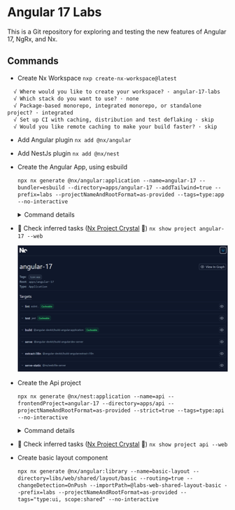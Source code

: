 # Angular 17 Labs

This is a Git repository for exploring and testing the new features of Angular 17, NgRx, and Nx.

## Commands

- Create Nx Workspace `nxp create-nx-workspace@latest`

```
  √ Where would you like to create your workspace? · angular-17-labs
  √ Which stack do you want to use? · none
  √ Package-based monorepo, integrated monorepo, or standalone project? · integrated
  √ Set up CI with caching, distribution and test deflaking · skip
  √ Would you like remote caching to make your build faster? · skip
```

- Add Angular plugin `nx add @nx/angular`
- Add NestJs plugin `nx add @nx/nest`
- Create the Angular App, using esbuild

  ```
  npx nx generate @nx/angular:application --name=angular-17 --bundler=esbuild --directory=apps/angular-17 --addTailwind=true --prefix=labs --projectNameAndRootFormat=as-provided --tags=type:app --no-interactive
  ```

  <details>
    <summary>Command details</summary>

  - `npx nx generate`: Invokes Nx to generate something within the workspace.
  - `@nx/angular:application`: Specifies the generator to use. In this case, it's for creating an Angular application.
  - `--name=angular-17`: Sets the name of the application to "angular-17".
  - `--bundler=esbuild`: Specifies the bundler to use. Here, it's set to "esbuild", which is a fast JavaScript bundler.
  - `--directory=apps/angular-17`: Specifies the directory where the application will be created. In this case, it's "apps/angular-17".
  - `--addTailwind=true`: Adds Tailwind CSS to the generated application. Tailwind CSS is a utility-first CSS framework.
  - `--prefix=labs`: Sets the prefix to be used for the generated Angular components. For example, if you generate a component named "my-component", it will have a selector like `<labs-my-component>`.
  - `--projectNameAndRootFormat=as-provided`: Specifies the format for naming the project and root. In this case, it keeps the provided format.
  - `--tags=type:app`: Assigns tags to the generated application. In this case, it adds the tag "type:app".
  - `--no-interactive`: Disables interactive mode, meaning the command won't prompt for user input.

  </details>

- 👀 Check inferred tasks ([Nx Project Crystal](https://nx.dev/concepts/inferred-tasks) 💎) `nx show project angular-17 --web`

  ![alt text](https://github.com/arias9306/angular-17-labs/blob/main/docs/imgs/project-crystal.png?raw=true 'Logo Title Text 1')

- Create the Api project

  ```
  npx nx generate @nx/nest:application --name=api --frontendProject=angular-17 --directory=apps/api --projectNameAndRootFormat=as-provided --strict=true --tags=type:api --no-interactive
  ```

  <details>
    <summary>Command details</summary>

  - `npx nx generate`: This initiates the generation process using Nx.
  - `@nx/nest:application`: Specifies the generator to use, in this case, the NestJS application generator provided by Nx.
  - `--name=api`: Sets the name of the NestJS application to be generated as "api".
  - `--frontendProject=angular-17`: Specifies the frontend project to be associated with the NestJS application. In this case, it's set to "angular-17".
    see more [Angular config: Proxying to a backend server](https://angular.dev/tools/cli/serve#proxying-to-a-backend-server)
  - `--directory=apps/api`: Specifies the directory where the NestJS application will be created. Here, it's set to "apps/api".
  - `--projectNameAndRootFormat=as-provided`: This option specifies the format for naming the project and root. In this case, it retains the provided format.
  - `--strict=true`: Enables strict mode for TypeScript within the generated NestJS application. This enforces stricter type checking rules.
  - `--tags=type:api`: Assigns tags to the generated NestJS application. In this case, it adds the tag "type:api".
  - `--no-interactive`: Disables interactive mode, meaning the command won't prompt for user input during the generation process.

  </details>

- 👀 Check inferred tasks ([Nx Project Crystal](https://nx.dev/concepts/inferred-tasks) 💎) `nx show project api --web`
- Create basic layout component

  ```
  npx nx generate @nx/angular:library --name=basic-layout --directory=libs/web/shared/layout/basic --routing=true --changeDetection=OnPush --importPath=@labs-web-shared-layout-basic --prefix=labs --projectNameAndRootFormat=as-provided --tags="type:ui, scope:shared" --no-interactive
  ```
